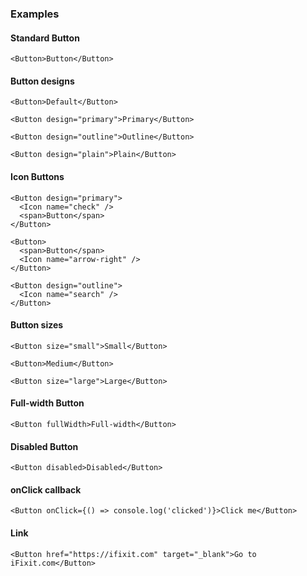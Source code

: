 ### Examples

#### Standard Button

```
<Button>Button</Button>
```

#### Button designs

```
<Button>Default</Button>
```

```
<Button design="primary">Primary</Button>
```

```
<Button design="outline">Outline</Button>
```

```
<Button design="plain">Plain</Button>
```

#### Icon Buttons

```
<Button design="primary">
  <Icon name="check" />
  <span>Button</span>
</Button>
```

```
<Button>
  <span>Button</span>
  <Icon name="arrow-right" />
</Button>
```

```
<Button design="outline">
  <Icon name="search" />
</Button>
```

#### Button sizes

```
<Button size="small">Small</Button>
```

```
<Button>Medium</Button>
```

```
<Button size="large">Large</Button>
```

#### Full-width Button

```
<Button fullWidth>Full-width</Button>
```

#### Disabled Button

```
<Button disabled>Disabled</Button>
```

#### onClick callback

```
<Button onClick={() => console.log('clicked')}>Click me</Button>
```

#### Link

```
<Button href="https://ifixit.com" target="_blank">Go to iFixit.com</Button>
```
